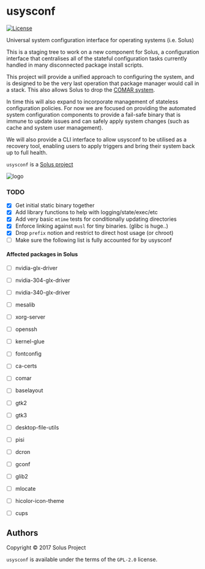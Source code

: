 # usysconf

[![License](https://img.shields.io/badge/License-GPL%202.0-blue.svg)](https://opensource.org/licenses/GPL-2.0)

Universal system configuration interface for operating systems (i.e. Solus)

This is a staging tree to work on a new component for Solus, a configuration interface
that centralises all of the stateful configuration tasks currently handled in many disconnected
package install scripts.

This project will provide a unified approach to configuring the system, and is designed
to be the very last operation that package manager would call in a stack. This also allows
Solus to drop the [COMAR system](https://solus-project.com/2017/11/12/this-week-in-solus-install-48/).

In time this will also expand to incorporate management of stateless configuration
policies. For now we are focused on providing the automated system configuration
components to provide a fail-safe binary that is immune to update issues and can
safely apply system changes (such as cache and system user management).

We will also provide a CLI interface to allow usysconf to be utilised as a recovery
tool, enabling users to apply triggers and bring their system back up to full health.

`usysconf` is a [Solus project](https://solus-project.com/)

![logo](https://build.solus-project.com/logo.png)

### TODO

 - [x] Get initial static binary together
 - [x] Add library functions to help with logging/state/exec/etc
 - [x] Add very basic `mtime` tests for conditionally updating directories
 - [x] Enforce linking against `musl` for tiny binaries. (glibc is huge..)
 - [x] Drop `prefix` notion and restrict to direct host usage (or chroot)
 - [ ] Make sure the following list is fully accounted for by usysconf

#### Affected packages in Solus

 - [ ] nvidia-glx-driver
 - [ ] nvidia-304-glx-driver
 - [ ] nvidia-340-glx-driver
 - [ ] mesalib
 - [ ] xorg-server
 - [ ] openssh
 - [ ] kernel-glue
 - [ ] fontconfig
 - [ ] ca-certs
 - [ ] comar
 - [ ] baselayout
 - [ ] gtk2
 - [ ] gtk3
 - [ ] desktop-file-utils
 - [ ] pisi
 - [ ] dcron
 - [ ] gconf
 - [ ] glib2
 - [ ] mlocate
 - [ ] hicolor-icon-theme
 - [ ] cups


## Authors

Copyright © 2017 Solus Project

`usysconf` is available under the terms of the `GPL-2.0` license.
